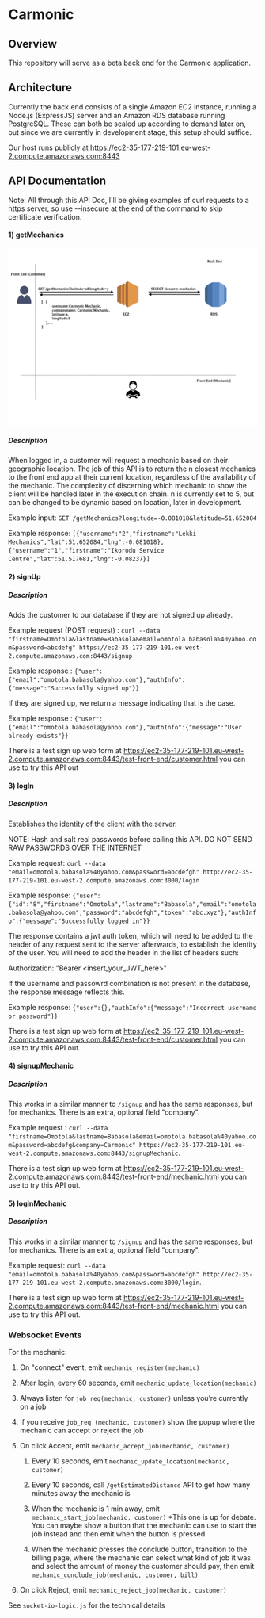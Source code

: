 # Carmonic

## Overview

This repository will serve as a beta back end for the Carmonic application. 

## Architecture

Currently the back end consists of a single Amazon EC2 instance, running a Node.js (ExpressJS) server and an Amazon RDS database running PostgreSQL. These can both be scaled up according to demand later on, but since we are currently in development stage, this setup should suffice.

Our host runs publicly at https://ec2-35-177-219-101.eu-west-2.compute.amazonaws.com:8443

## API Documentation

Note: All through this API Doc, I'll be giving examples of curl requests to a https server, so use --insecure at the end of the command to skip certificate verification.

#### 1) getMechanics 

![Alt text](statics/getMechanics.jpg?raw=true "getMechanics diagram")

##### Description

When logged in, a customer will request a mechanic based on their geographic location. The job of this API is to return the n closest mechanics to the front end app at their current location, regardless of the availability of the mechanic. The complexity of discerning which mechanic to show the client will be handled later in the execution chain. n is currently set to 5, but can be changed to be dynamic based on location, later in development.

Example input: ```GET /getMechanics?longitude=-0.081018&latitude=51.652084```

Example response: ```[{"username":"2","firstname":"Lekki Mechanics","lat":51.652084,"lng":-0.081018},{"username":"1","firstname":"Ikorodu Service Centre","lat":51.517681,"lng":-0.08237}]```

#### 2) signUp

##### Description

Adds the customer to our database if they are not signed up already.

Example request (POST request) : ```curl --data "firstname=Omotola&lastname=Babasola&email=omotola.babasola%40yahoo.com&password=abcdefg" https://ec2-35-177-219-101.eu-west-2.compute.amazonaws.com:8443/signup```

Example response : ```{"user":{"email":"omotola.babasola@yahoo.com"},"authInfo":{"message":"Successfully signed up"}}```

If they are signed up, we return a message indicating that is the case.

Example response : ```{"user":{"email":"omotola.babasola@yahoo.com"},"authInfo":{"message":"User already exists"}}```

There is a test sign up web form at https://ec2-35-177-219-101.eu-west-2.compute.amazonaws.com:8443/test-front-end/customer.html you can use to try this API out


#### 3) logIn

##### Description

Establishes the identity of the client with the server.

NOTE: Hash and salt real passwords before calling this API. DO NOT SEND RAW PASSWORDS OVER THE INTERNET

Example request: ```curl --data "email=omotola.babasola%40yahoo.com&password=abcdefgh" http://ec2-35-177-219-101.eu-west-2.compute.amazonaws.com:3000/login```

Example response: ```{"user":{"id":"8","firstname":"Omotola","lastname":"Babasola","email":"omotola.babasola@yahoo.com","password":"abcdefgh","token":"abc.xyz"},"authInfo":{"message":"Successfully logged in"}}```

The response contains a jwt auth token, which will need to be added to the header of any request sent to the server afterwards, to establish the identity of the user. You will need to add the header in the list of headers such:

Authorization: "Bearer <insert_your_JWT_here>"

If the username and passowrd combination is not present in the database, the response message reflects this.

Example response: ```{"user":{},"authInfo":{"message":"Incorrect username or password"}}```

There is a test sign up web form at https://ec2-35-177-219-101.eu-west-2.compute.amazonaws.com:8443/test-front-end/customer.html you can use to try this API out.

#### 4) signupMechanic

##### Description

This works in a similar manner to ```/signup``` and has the same responses, but for mechanics. There is an extra, optional field "company".  

Example request : ```curl --data "firstname=Omotola&lastname=Babasola&email=omotola.babasola%40yahoo.com&password=abcdefg&company=Carmonic" https://ec2-35-177-219-101.eu-west-2.compute.amazonaws.com:8443/signupMechanic```.

There is a test sign up web form at https://ec2-35-177-219-101.eu-west-2.compute.amazonaws.com:8443/test-front-end/mechanic.html you can use to try this API out. 

#### 5) loginMechanic

##### Description

This works in a similar manner to ```/signup``` and has the same responses, but for mechanics. There is an extra, optional field "company".  

Example request: ```curl --data "email=omotola.babasola%40yahoo.com&password=abcdefgh" http://ec2-35-177-219-101.eu-west-2.compute.amazonaws.com:3000/login```.

There is a test sign up web form at https://ec2-35-177-219-101.eu-west-2.compute.amazonaws.com:8443/test-front-end/mechanic.html you can use to try this API out. 

### Websocket Events

For the mechanic:

1. On "connect" event, emit ```mechanic_register(mechanic)```

2. After login, every 60 seconds, emit ```mechanic_update_location(mechanic)```

3. Always listen for ```job_req(mechanic, customer)``` unless you’re currently on a job

4. If you receive ```job_req (mechanic, customer)``` show the popup where the mechanic can accept or reject the job

5. On click Accept, emit ```mechanic_accept_job(mechanic, customer)```

   1. Every 10 seconds, emit ```mechanic_update_location(mechanic, customer)```

   2. Every 10 seconds, call ```/getEstimatedDistance``` API to get how many minutes away the mechanic is

   3. When the mechanic is 1 min away, emit ```mechanic_start_job(mechanic, customer)``` *This one is up for debate. You can maybe show a button that the mechanic can use to start the job instead and then emit when the button is pressed

   4. When the mechanic presses the conclude button, transition to the billing page, where the mechanic can select what kind of job it was and select the amount of money the customer should pay, then emit ```mechanic_conclude_job(mechanic, customer, bill)```

6. On click Reject, emit ```mechanic_reject_job(mechanic, customer)```

See ```socket-io-logic.js``` for the technical details
